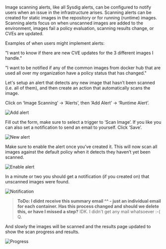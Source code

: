 Image scanning alerts, like all Sysdig alerts, can be configured to notify users when an issue in the infrastructure arises. Scanning alerts can be created for static images in the repository or for running (runtime) images. Scanning alerts focus on when unscanned images are added to the environment, images fail a policy evaluation, scanning results change, or CVEs are updated.

Examples of when users might implement alerts:

"I want to know if there are new CVE updates for the 3 different images I handle."

"I want to be notified if any of the common images from docker hub that are used all over my organization have a policy status that has changed."

Let's setup an alert that detects any new image that hasn’t been scanned (i.e. all of them), and then create an action that automatically scans the image.

Click on ‘Image Scanning’ → ‘Alerts’, then ‘Add Alert’ → ‘Runtime Alert’.

![Add alert](/sysdig-devel/courses/scvs/lab06/assets/08_add_alert.png)

Fill out the form, make sure to select a trigger to ‘Scan Image’. If you like you can also set a notification to send an email to yourself. Click ‘Save’.

![New alert](/sysdig-devel/courses/scvs/lab06/assets/09_new_alert.png)

Make sure to enable the alert once you’ve created it. This will now scan all images against the default policy when it detects they haven’t yet been scanned.

![Enable alert](/sysdig-devel/courses/scvs/lab06/assets/10_enable.png)

In a minute or two you should get a notification (if you created on) that unscanned images were found.

![Notification](/sysdig-devel/courses/scvs/lab06/assets/11_notification.png)

> **ToDo: I didnt receive this summary email ^^ - just an individual email for each container.  Has this process changed and should we delete this, or have I missed a step?**
> IDK. I didn't get any mail whatsoever :-(  Q.

And slowly the images will be scanned and the results page updated to show the scan progress and results.

![Progress](/sysdig-devel/courses/scvs/lab06/assets/12_progress.png)
